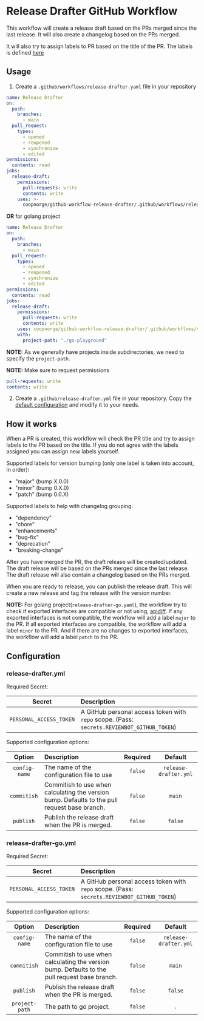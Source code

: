# Release Drafter GitHub Workflow

This workflow will create a release draft based on the PRs merged since
the last release. It will also create a changelog based on the PRs merged.

It will also try to assign labels to PR based on the title of the PR.
The labels is defined [here](https://github.com/coopnorge/github-workflow-release-drafter/blob/main/.github/release-drafter.yml)

## Usage

1. Create a `.github/workflows/release-drafter.yaml` file in your repository

```yaml
name: Release Drafter
on:
  push:
    branches:
      - main
  pull_request:
    types:
      - opened
      - reopened
      - synchronize
      - edited
permissions:
  contents: read
jobs:
  release-draft:
    permissions:
      pull-requests: write
      contents: write
    uses: >-
      coopnorge/github-workflow-release-drafter/.github/workflows/release-drafter.yaml@908e9c0cdafacdb1599adc029e80e3205b480a16
```

**OR** for golang project

```yaml
name: Release Drafter
on:
  push:
    branches:
      - main
  pull_request:
    types:
      - opened
      - reopened
      - synchronize
      - edited
permissions:
  contents: read
jobs:
  release-draft:
    permissions:
      pull-requests: write
      contents: write
    uses: coopnorge/github-workflow-release-drafter/.github/workflows/release-drafter-go.yaml@908e9c0cdafacdb1599adc029e80e3205b480a16
    with:
      project-path: "./go-playground"
```

**NOTE:** As we generally have projects inside subdirectories, we need to
specify the `project-path`.

**NOTE:** Make sure to request permissions

```yaml
pull-requests: write
contents: write
```

2. Create a `.github/release-drafter.yml` file in your repository.
Copy the
[default configuration](https://github.com/coopnorge/github-workflow-release-drafter/blob/main/.github/release-drafter.yml)
and modify it to your needs.

## How it works

When a PR is created, this workflow will check the PR title and
try to assign labels to the PR based on the title. If you do not agree
with the labels assigned you can assign new labels yourself.

Supported labels for version bumping (only one label is taken into account, in order):

- "major" (bump X.0.0)
- "minor" (bump 0.X.0)
- "patch" (bump 0.0.X)

Supported labels to help with changelog grouping:
  
- "dependency"
- "chore"
- "enhancements"
- "bug-fix"
- "deprecation"
- "breaking-change"

After you have merged the PR, the draft release will be created/updated.
The draft release will be based on the PRs merged since the last release.
The draft release will also contain a changelog based on the PRs merged.

When you are ready to release, you can publish the release draft.
This will create a new release and tag the release with the version number.

**NOTE:** For golang project(`release-drafter-go.yaml`),
the workflow try to check if exported interfaces are compatible or not using,
[apidiff](https://pkg.go.dev/golang.org/x/exp/cmd/apidiff).
If any exported interfaces is not compatible,
the workflow will add a label `major` to the PR.
If all exported interfaces are compatible,
the workflow will add a label `minor` to the PR.
And if there are no changes to exported interfaces,
the workflow will add a label `patch` to the PR.

## Configuration

### release-drafter.yml

Required Secret:

| Secret | Description |
| :---: | :--- |
| `PERSONAL_ACCESS_TOKEN` | A GitHub personal access token with `repo` scope. (Pass: `secrets.REVIEWBOT_GITHUB_TOKEN`) |

Supported configuration options:

| Option | Description| Required | Default |
| :---: | :--- | :---: | :---: |
| `config-name` | The name of the configuration file to use| `false` | `release-drafter.yml` |
| `commitish` | Commitish to use when calculating the version bump. Defaults to the pull request base branch. | `false` | `main` |
| `publish` | Publish the release draft when the PR is merged. | `false` | `false` |

### release-drafter-go.yml

Required Secret:

| Secret | Description |
| :---: | :--- |
| `PERSONAL_ACCESS_TOKEN` | A GitHub personal access token with `repo` scope. (Pass: `secrets.REVIEWBOT_GITHUB_TOKEN`) |

Supported configuration options:

| Option | Description| Required | Default |
| :---: | :--- | :---: | :---: |
| `config-name` | The name of the configuration file to use| `false` | `release-drafter.yml` |
| `commitish` | Commitish to use when calculating the version bump. Defaults to the pull request base branch. | `false` | `main` |
| `publish` | Publish the release draft when the PR is merged. | `false` | `false` |
| `project-path` | The path to go project. | `false` | `.` |
